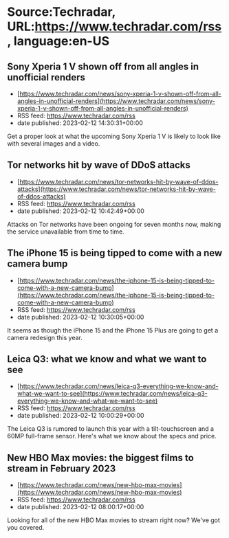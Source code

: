 # Source:Techradar, URL:https://www.techradar.com/rss, language:en-US

## Sony Xperia 1 V shown off from all angles in unofficial renders
 - [https://www.techradar.com/news/sony-xperia-1-v-shown-off-from-all-angles-in-unofficial-renders](https://www.techradar.com/news/sony-xperia-1-v-shown-off-from-all-angles-in-unofficial-renders)
 - RSS feed: https://www.techradar.com/rss
 - date published: 2023-02-12 14:30:31+00:00

Get a proper look at what the upcoming Sony Xperia 1 V is likely to look like with several images and a video.

## Tor networks hit by wave of DDoS attacks
 - [https://www.techradar.com/news/tor-networks-hit-by-wave-of-ddos-attacks](https://www.techradar.com/news/tor-networks-hit-by-wave-of-ddos-attacks)
 - RSS feed: https://www.techradar.com/rss
 - date published: 2023-02-12 10:42:49+00:00

Attacks on Tor networks have been ongoing for seven months now, making the service unavailable from time to time.

## The iPhone 15 is being tipped to come with a new camera bump
 - [https://www.techradar.com/news/the-iphone-15-is-being-tipped-to-come-with-a-new-camera-bump](https://www.techradar.com/news/the-iphone-15-is-being-tipped-to-come-with-a-new-camera-bump)
 - RSS feed: https://www.techradar.com/rss
 - date published: 2023-02-12 10:30:05+00:00

It seems as though the iPhone 15 and the iPhone 15 Plus are going to get a camera redesign this year.

## Leica Q3: what we know and what we want to see
 - [https://www.techradar.com/news/leica-q3-everything-we-know-and-what-we-want-to-see](https://www.techradar.com/news/leica-q3-everything-we-know-and-what-we-want-to-see)
 - RSS feed: https://www.techradar.com/rss
 - date published: 2023-02-12 10:00:29+00:00

The Leica Q3 is rumored to launch this year with a tilt-touchscreen and a 60MP full-frame sensor. Here's what we know about the specs and price.

## New HBO Max movies: the biggest films to stream in February 2023
 - [https://www.techradar.com/news/new-hbo-max-movies](https://www.techradar.com/news/new-hbo-max-movies)
 - RSS feed: https://www.techradar.com/rss
 - date published: 2023-02-12 08:00:17+00:00

Looking for all of the new HBO Max movies to stream right now? We've got you covered.

